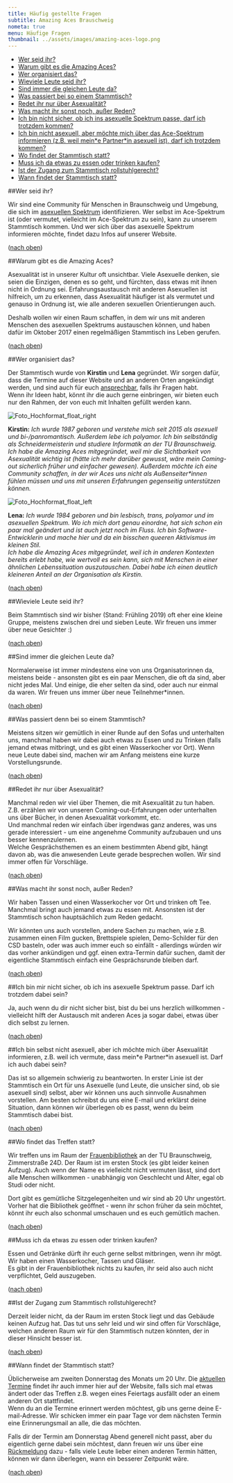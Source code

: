 ```yaml
---
title: Häufig gestellte Fragen
subtitle: Amazing Aces Brauschweig
nometa: true
menu: Häufige Fragen
thumbnail: ../assets/images/amazing-aces-logo.png
---
```

<a name="top"></a>

- [Wer seid ihr?](#werseidihr)
- [Warum gibt es die Amazing Aces?](#warum)
- [Wer organisiert das?](#orga)
- [Wieviele Leute seid ihr?](#wieviele)
- [Sind immer die gleichen Leute da?](#diegleichenleute)
- [Was passiert bei so einem Stammtisch?](#waspassiert)
- [Redet ihr nur über Asexualität?](#thema)
- [Was macht ihr sonst noch, außer Reden?](#wassonst)
- [Ich bin nicht sicher, ob ich ins asexuelle Spektrum passe, darf ich trotzdem kommen?](#nichtsicher)
- [Ich bin nicht asexuell, aber möchte mich über das Ace-Spektrum informieren (z.B. weil mein\*e Partner\*in asexuell ist), darf ich trotzdem kommen?](#nichtace)
- [Wo findet der Stammtisch statt?](#wo)
- [Muss ich da etwas zu essen oder trinken kaufen?](#essen)
- [Ist der Zugang zum Stammtisch rollstuhlgerecht?](#rollstuhl)
- [Wann findet der Stammtisch statt?](#wann)

##<a name="werseidihr"></a>Wer seid ihr?

Wir sind eine Community für Menschen in Braunschweig und Umgebung, die sich im [asexuellen Spektrum](/das-asexuelle-spektrum/) identifizieren. Wer selbst im Ace-Spektrum ist (oder vermutet, vielleicht im Ace-Spektrum zu sein), kann zu unserem Stammtisch kommen. Und wer sich über das asexuelle Spektrum informieren möchte, findet dazu Infos auf unserer Website.

([nach oben](#top))

##<a name="warum"></a>Warum gibt es die Amazing Aces?

Asexualität ist in unserer Kultur oft unsichtbar. Viele Asexuelle denken, sie seien die Einzigen, denen es so geht, und fürchten, dass etwas mit ihnen nicht in Ordnung sei. Erfahrungsaustausch mit anderen Asexuellen ist hilfreich, um zu erkennen, dass Asexualität häufiger ist als vermutet und genauso in Ordnung ist, wie alle anderen sexuellen Orientierungen auch.

Deshalb wollen wir einen Raum schaffen, in dem wir uns mit anderen Menschen des asexuellen Spektrums austauschen können, und haben dafür im Oktober 2017 einen regelmäßigen Stammtisch ins Leben gerufen.

([nach oben](#top))

##<a name="orga"></a>Wer organisiert das?

Der Stammtisch wurde von **Kirstin** und **Lena** gegründet. Wir sorgen dafür, dass die Termine auf dieser Website und an anderen Orten angekündigt werden, und sind auch für euch [ansprechbar](/kontakt/), falls ihr Fragen habt.  
Wenn ihr Ideen habt, könnt ihr die auch gerne einbringen, wir bieten euch nur den Rahmen, der von euch mit Inhalten gefüllt werden kann.

![Foto_Hochformat_float_right](kirstin.jpg)

**Kirstin:** *Ich wurde 1987 geboren und verstehe mich seit 2015 als asexuell und bi-/panromantisch. Außerdem lebe ich polyamor. Ich bin selbständig als Schneidermeisterin und studiere Informatik an der TU Braunschweig.*  
*Ich habe die Amazing Aces mitgegründet, weil mir die Sichtbarkeit von Asexualität wichtig ist (hätte ich mehr darüber gewusst, wäre mein Coming-out sicherlich früher und einfacher gewesen). Außerdem möchte ich eine Community schaffen, in der wir Aces uns nicht als Außenseiter\*innen fühlen müssen und uns mit unseren Erfahrungen gegenseitig unterstützen können.*

![Foto_Hochformat_float_left](lena.jpg) 

**Lena:** *Ich wurde 1984 geboren und bin lesbisch, trans, polyamor und im asexuellen Spektrum. Wo ich mich dort genau einordne, hat sich schon ein paar mal geändert und ist auch jetzt noch im Fluss. Ich bin Software-Entwicklerin und mache hier und da ein bisschen queeren Aktivismus im kleinen Stil.*  
*Ich habe die Amazing Aces mitgegründet, weil ich in anderen Kontexten bereits erlebt habe, wie wertvoll es sein kann, sich mit Menschen in einer ähnlichen Lebenssituation auszutauschen. Dabei habe ich einen deutlich kleineren Anteil an der Organisation als Kirstin.*

([nach oben](#top))

##<a name="wieviele"></a>Wieviele Leute seid ihr?

Beim Stammtisch sind wir bisher (Stand: Frühling 2019) oft eher eine kleine Gruppe, meistens zwischen drei und sieben Leute. Wir freuen uns immer über neue Gesichter :)

([nach oben](#top))

##<a name="diegleichenleute"></a>Sind immer die gleichen Leute da?

Normalerweise ist immer mindestens eine von uns Organisatorinnen da, meistens beide - ansonsten gibt es ein paar Menschen, die oft da sind, aber nicht jedes Mal. Und einige, die eher selten da sind, oder auch nur einmal da waren. Wir freuen uns immer über neue Teilnehmer*innen.

([nach oben](#top))

##<a name="waspassiert"></a>Was passiert denn bei so einem Stammtisch?

Meistens sitzen wir gemütlich in einer Runde auf den Sofas und unterhalten uns, manchmal haben wir dabei auch etwas zu Essen und zu Trinken (falls jemand etwas mitbringt, und es gibt einen Wasserkocher vor Ort). 
Wenn neue Leute dabei sind, machen wir am Anfang meistens eine kurze Vorstellungsrunde.

([nach oben](#top))

##<a name="thema"></a>Redet ihr nur über Asexualität?

Manchmal reden wir viel über Themen, die mit Asexualität zu tun haben. 
Z.B. erzählen wir von unseren Coming-out-Erfahrungen oder unterhalten uns über Bücher, in denen Asexualität vorkommt, etc.  
Und manchmal reden wir einfach über irgendwas ganz anderes, was uns gerade interessiert - um eine angenehme Community aufzubauen und uns besser kennenzulernen.  
Welche Gesprächsthemen es an einem bestimmten Abend gibt, hängt davon ab, was die anwesenden Leute gerade besprechen wollen. Wir sind immer offen für Vorschläge.

([nach oben](#top))

##<a name="wassonst"></a>Was macht ihr sonst noch, außer Reden?

Wir haben Tassen und einen Wasserkocher vor Ort und trinken oft Tee. Manchmal bringt auch jemand etwas zu essen mit. Ansonsten ist der Stammtisch schon hauptsächlich zum Reden gedacht. 

Wir könnten uns auch vorstellen, andere Sachen zu machen, wie z.B. zusammen einen Film gucken, Brettspiele spielen, Demo-Schilder für den CSD basteln, oder was auch immer euch so einfällt - allerdings würden wir das vorher ankündigen und ggf. einen extra-Termin dafür suchen, damit der eigentliche Stammtisch einfach eine Gesprächsrunde bleiben darf.

([nach oben](#top))

##<a name="nichtsicher"></a>Ich bin mir nicht sicher, ob ich ins asexuelle Spektrum passe. Darf ich trotzdem dabei sein?

Ja, auch wenn du dir nicht sicher bist, bist du bei uns herzlich willkommen - vielleicht hilft der Austausch mit anderen Aces ja sogar dabei, etwas über dich selbst zu lernen.

([nach oben](#top))

##<a name="nichtace"></a>Ich bin selbst nicht asexuell, aber ich möchte mich über Asexualität informieren, z.B. weil ich vermute, dass mein\*e Partner\*in asexuell ist. Darf ich auch dabei sein?

Das ist so allgemein schwierig zu beantworten. In erster Linie ist der Stammtisch ein Ort für uns Asexuelle (und Leute, die unsicher sind, ob sie asexuell sind) selbst, aber wir können uns auch sinnvolle Ausnahmen vorstellen. Am besten schreibst du uns eine E-mail und erklärst deine Situation, dann können wir überlegen ob es passt, wenn du beim Stammtisch dabei bist.

([nach oben](#top))

##<a name="wo"></a>Wo findet das Treffen statt?

Wir treffen uns im Raum der [Frauenbibliothek](https://www.frauenbib-bs.de/) an der TU Braunschweig, Zimmerstraße 24D. Der Raum ist im ersten Stock (es gibt leider keinen Aufzug). Auch wenn der Name es vielleicht nicht vermuten lässt, sind dort alle Menschen willkommen -  unabhängig von Geschlecht und Alter, egal ob Studi oder nicht.

Dort gibt es gemütliche Sitzgelegenheiten und wir sind ab 20 Uhr ungestört. Vorher hat die Bibliothek geöffnet - wenn ihr schon früher da sein möchtet, könnt ihr euch also schonmal umschauen und es euch gemütlich machen.

([nach oben](#top))

##<a name="essen"></a>Muss ich da etwas zu essen oder trinken kaufen?

Essen und Getränke dürft ihr euch gerne selbst mitbringen, wenn ihr mögt. Wir haben einen Wasserkocher, Tassen und Gläser.  
Es gibt in der Frauenbibliothek nichts zu kaufen, ihr seid also auch nicht verpflichtet, Geld auszugeben.

([nach oben](#top))

##<a name="rollstuhl"></a>Ist der Zugang zum Stammtisch rollstuhlgerecht?

Derzeit leider nicht, da der Raum im ersten Stock liegt und das Gebäude keinen Aufzug hat. Das tut uns sehr leid und wir sind offen für Vorschläge, welchen anderen Raum wir für den Stammtisch nutzen könnten, der in dieser Hinsicht besser ist.

([nach oben](#top))

##<a name="wann"></a>Wann findet der Stammtisch statt?

Üblicherweise am zweiten Donnerstag des Monats um 20 Uhr. Die [aktuellen Termine](/termine/) findet ihr auch immer hier auf der Website, falls sich mal etwas ändert oder das Treffen z.B. wegen eines Feiertags ausfällt oder an einem anderen Ort stattfindet.  
Wenn du an die Termine erinnert werden möchtest, gib uns gerne deine E-mail-Adresse. Wir schicken immer ein paar Tage vor dem nächsten Termin eine Erinnerungsmail an alle, die das möchten.

Falls dir der Termin am Donnerstag Abend generell nicht passt, aber du eigentlich gerne dabei sein möchtest, dann freuen wir uns über eine [Rückmeldung](/kontakt/) dazu - falls viele Leute lieber einen anderen Termin hätten, können wir dann überlegen, wann ein besserer Zeitpunkt wäre.

([nach oben](#top))
